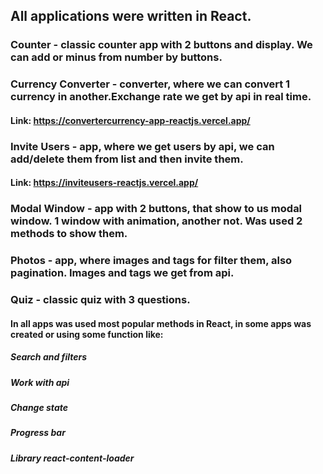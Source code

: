 ## All applications were written in React.

### Counter - classic counter app with 2 buttons and display. We can add or minus from number by buttons.

### Currency Converter - converter, where we can convert 1 currency in another.Exchange rate we get by api in real time.
#### Link: https://convertercurrency-app-reactjs.vercel.app/

### Invite Users - app, where we get users by api, we can add/delete them from list and then invite them.
#### Link: https://inviteusers-reactjs.vercel.app/

### Modal Window - app with 2 buttons, that show to us modal window. 1 window with animation, another not. Was used 2 methods to show them.

### Photos - app, where images and tags for filter them, also pagination. Images and tags we get from api.

### Quiz - classic quiz with 3 questions. 

#### In all apps was used most popular methods in React, in some apps was created or using some function like: 
##### Search and filters
##### Work with api
##### Change state
##### Progress bar
##### Library react-content-loader
